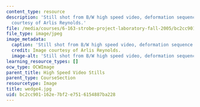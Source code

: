 ```yaml
---
content_type: resource
description: 'Still shot from B/W high speed video, deformation sequence #4. Image
  courtesy of Arlis Reynolds.'
file: /media/courses/6-163-strobe-project-laboratory-fall-2005/bc2cc901162e7bf2e7516154887ba228_wedge4.jpg
file_type: image/jpeg
image_metadata:
  caption: 'Still shot from B/W high speed video, deformation sequence #4.'
  credit: Image courtesy of Arlis Reynolds.
  image-alt: 'Still shot from B/W high speed video, deformation sequence #4.'
learning_resource_types: []
ocw_type: OCWImage
parent_title: High Speed Video Stills
parent_type: CourseSection
resourcetype: Image
title: wedge4.jpg
uid: bc2cc901-162e-7bf2-e751-6154887ba228
---
```


